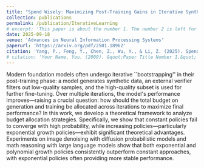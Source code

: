 ```yaml
---
title: "Spend Wisely: Maximizing Post-Training Gains in Iterative Synthetic Data Bootstrapping"
collection: publications
permalink: /publication/IterativeLearning
# excerpt: 'This paper is about the number 1. The number 2 is left for future work.'
date: 2025-09-18
venue: 'Advances in Neural Information Processing Systems'
paperurl: 'https://arxiv.org/pdf/2501.18962'
citation: 'Yang, P., Feng, Y., Chen, Z., Wu, Y., & Li, Z. (2025). Spend Wisely: Maximizing Post-Training Gains in <i>Iterative Synthetic Data Bootstrapping. in Advances in Neural Information Processing Systems</i>, <b>38</b> (2025).'
# citation: 'Your Name, You. (2009). &quot;Paper Title Number 1.&quot; <i>Journal 1</i>. 1(1).'
---
```


Modern foundation models often undergo iterative ``bootstrapping'' in their post-training phase: a model generates synthetic data, an external verifier filters out low-quality samples, and the high-quality subset is used for further fine-tuning. Over multiple iterations, the model's performance improves—raising a crucial question: how should the total budget on generation and training be allocated across iterations to maximize final performance? In this work, we develop a theoretical framework to analyze budget allocation strategies. Specifically, we show that constant policies fail to converge with high probability, while increasing policies—particularly exponential growth policies—exhibit significant theoretical advantages. Experiments on image denoising with diffusion probabilistic models and math reasoning with large language models show that both exponential and polynomial growth policies consistently outperform constant approaches, with exponential policies often providing more stable performance.

<!-- Recommended citation: Your Name, You. (2009). "Paper Title Number 1." <i>Journal 1</i>. 1(1). -->
